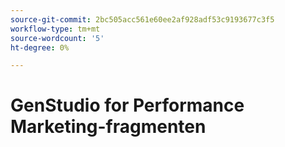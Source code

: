 ```yaml
---
source-git-commit: 2bc505acc561e60ee2af928adf53c9193677c3f5
workflow-type: tm+mt
source-wordcount: '5'
ht-degree: 0%

---
```

# GenStudio for Performance Marketing-fragmenten
